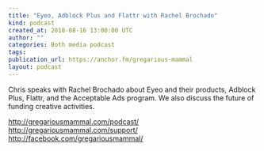 ```yaml
---
title: "Eyeo, Adblock Plus and Flattr with Rachel Brochado"
kind: podcast
created_at: 2018-08-16 13:00:00 UTC
author: ""
categories: Both media podcast
tags: 
publication_url: https://anchor.fm/gregarious-mammal
layout: podcast
---
```

Chris speaks with Rachel Brochado about Eyeo and their products, Adblock Plus, Flattr, and the Acceptable Ads program. We also discuss the future of funding creative activities.

http://gregariousmammal.com/podcast/
http://gregariousmammal.com/support/
http://facebook.com/gregariousmammal/